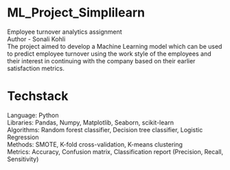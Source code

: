 # ML_Project_Simplilearn
Employee turnover analytics assignment 
<br>
Author - Sonali Kohli
<br>
The project aimed to develop a Machine Learning model which can be used to predict employee turnover using the work style of the employees and their interest in continuing with the company based on their earlier satisfaction metrics.
<br>
# Techstack
Language: Python
<br>
Libraries: Pandas, Numpy, Matplotlib, Seaborn, scikit-learn
<br>
Algorithms: Random forest classifier, Decision tree classifier, Logistic Regression
<br>
Methods: SMOTE, K-fold cross-validation, K-means clustering
<br>
Metrics: Accuracy, Confusion matrix, Classification report (Precision, Recall, Sensitivity)
